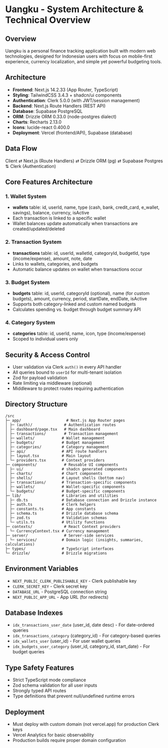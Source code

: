 # Uangku - System Architecture & Technical Overview

## Overview
Uangku is a personal finance tracking application built with modern web technologies, designed for Indonesian users with focus on mobile-first experience, currency localization, and simple yet powerful budgeting tools.

## Architecture
- **Frontend**: Next.js 14.2.33 (App Router, TypeScript)
- **Styling**: TailwindCSS 3.4.3 + shadcn/ui components
- **Authentication**: Clerk 5.0.0 (with JWT/session management)
- **Backend**: Next.js Route Handlers (REST API)
- **Database**: Supabase PostgreSQL
- **ORM**: Drizzle ORM 0.33.0 (node-postgres dialect)
- **Charts**: Recharts 2.13.0
- **Icons**: lucide-react 0.400.0
- **Deployment**: Vercel (frontend/API), Supabase (database)

## Data Flow
Client ⇄ Next.js (Route Handlers) ⇄ Drizzle ORM (pg) ⇄ Supabase Postgres  
                      ⇅ Clerk (Authentication)

## Core Features Architecture

### 1. Wallet System
- **wallets** table: id, userId, name, type (cash, bank, credit_card, e_wallet, savings), balance, currency, isActive
- Each transaction is linked to a specific wallet
- Wallet balances update automatically when transactions are created/updated/deleted

### 2. Transaction System
- **transactions** table: id, userId, walletId, categoryId, budgetId, type (income/expense), amount, note, date
- Links to wallets, categories, and budgets
- Automatic balance updates on wallet when transactions occur

### 3. Budget System
- **budgets** table: id, userId, categoryId (optional), name (for custom budgets), amount, currency, period, startDate, endDate, isActive
- Supports both category-linked and custom named budgets
- Calculates spending vs. budget through budget summary API

### 4. Category System
- **categories** table: id, userId, name, icon, type (income/expense)
- Scoped to individual users only

## Security & Access Control
- User validation via Clerk `auth()` in every API handler
- All queries bound to `userId` for multi-tenant isolation
- Zod for payload validation
- Rate limiting via middleware (optional)
- Middleware to protect routes requiring authentication

## Directory Structure
```
/src
├─ app/                    # Next.js App Router pages
│ ├─ (auth)/              # Authentication routes
│ ├─ dashboard/page.tsx   # Main dashboard
│ ├─ transactions/        # Transaction management
│ ├─ wallets/            # Wallet management
│ ├─ budgets/            # Budget management
│ ├─ categories/         # Category management
│ ├─ api/                # API route handlers
│ ├─ layout.tsx          # Main layout
│ └─ providers.tsx       # Context providers
├─ components/            # Reusable UI components
│ ├─ ui/                 # shadcn generated components
│ ├─ charts/             # Chart components
│ ├─ shells/             # Layout shells (bottom nav)
│ ├─ transactions/       # Transaction-specific components
│ ├─ wallets/            # Wallet-specific components
│ └─ budgets/            # Budget-specific components
├─ lib/                  # Libraries and utilities
│ ├─ db.ts               # Database connection and Drizzle instance
│ ├─ auth.ts             # Clerk helpers
│ ├─ constants.ts        # App constants
│ ├─ schema.ts           # Drizzle database schema
│ ├─ zod.ts              # Validation schemas
│ └─ utils.ts            # Utility functions
├─ contexts/              # React Context providers
│ └─ CurrencyContext.tsx # Currency management
├─ server/                # Server-side services
│ └─ services/           # Domain logic (insights, summaries, calculations)
├─ types/                # TypeScript interfaces
└─ drizzle/              # Drizzle migrations
```

## Environment Variables
- `NEXT_PUBLIC_CLERK_PUBLISHABLE_KEY` - Clerk publishable key
- `CLERK_SECRET_KEY` - Clerk secret key
- `DATABASE_URL` - PostgreSQL connection string
- `NEXT_PUBLIC_APP_URL` - App URL (for redirects)

## Database Indexes
- `idx_transactions_user_date` (user_id, date desc) - For date-ordered queries
- `idx_transactions_category` (category_id) - For category-based queries
- `idx_wallets_user` (user_id) - For user wallet queries
- `idx_budgets_user_category` (user_id, category_id, start_date) - For budget queries

## Type Safety Features
- Strict TypeScript mode compliance
- Zod schema validation for all user inputs
- Strongly typed API routes
- Type definitions that prevent null/undefined runtime errors

## Deployment
- Must deploy with custom domain (not vercel.app) for production Clerk keys
- Vercel Analytics for basic observability
- Production builds require proper domain configuration